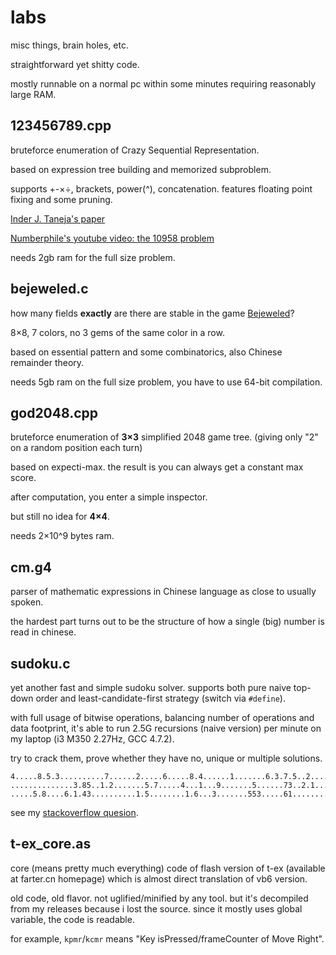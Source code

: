 # labs

misc things, brain holes, etc.

straightforward yet shitty code.

mostly runnable on a normal pc within some minutes requiring reasonably large RAM.

## 123456789.cpp

bruteforce enumeration of Crazy Sequential Representation.

based on expression tree building and memorized subproblem.

supports +-×÷, brackets, power(^), concatenation. features floating point fixing and some pruning.

[Inder J. Taneja's paper](https://arxiv.org/abs/1302.1479)

[Numberphile's youtube video: the 10958 problem](https://www.youtube.com/watch?v=-ruC5A9EzzE)

needs 2gb ram for the full size problem.

## bejeweled.c

how many fields **exactly** are there are stable in the game [Bejeweled](http://www.bejeweled.com/)?

8×8, 7 colors, no 3 gems of the same color in a row.

based on essential pattern and some combinatorics, also Chinese remainder theory.

needs 5gb ram on the full size problem, you have to use 64-bit compilation.

## god2048.cpp

bruteforce enumeration of **3×3** simplified 2048 game tree. (giving only "2" on a random position each turn)

based on expecti-max. the result is you can always get a constant max score.

after computation, you enter a simple inspector.

but still no idea for **4×4**.

needs 2×10^9 bytes ram.

## cm.g4

parser of mathematic expressions in Chinese language as close to usually spoken.

the hardest part turns out to be the structure of how a single (big) number is read in chinese.

## sudoku.c

yet another fast and simple sudoku solver. supports both pure naive top-down order and least-candidate-first strategy (switch via `#define`).

with full usage of bitwise operations, balancing number of operations and data footprint, it's able to run 2.5G recursions (naive version) per minute on my laptop (i3 M350 2.27Hz, GCC 4.7.2).

try to crack them, prove whether they have no, unique or multiple solutions.
```
4.....8.5.3..........7......2.....6.....8.4......1.......6.3.7.5..2.....1.4......
..............3.85..1.2.......5.7.....4...1...9.......5......73..2.1........4...9
.....5.8....6.1.43..........1.5........1.6...3.......553.....61........4.........
```
see my [stackoverflow quesion](https://stackoverflow.com/questions/24682039).

## t-ex_core.as

core (means pretty much everything) code of flash version of t-ex (available at farter.cn homepage) which is almost direct translation of vb6 version.

old code, old flavor. not uglified/minified by any tool. but it's decompiled from my releases because i lost the source. since it mostly uses global variable, the code is readable.

for example, `kpmr`/`kcmr` means "Key isPressed/frameCounter of Move Right".
